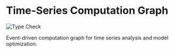 # Time-Series Computation Graph

![Type Check](https://github.com/samoyed-lab/tsgraph/actions/workflows/static_types.yaml/badge.svg)

Event-driven computation graph for time series analysis and model optimization.
